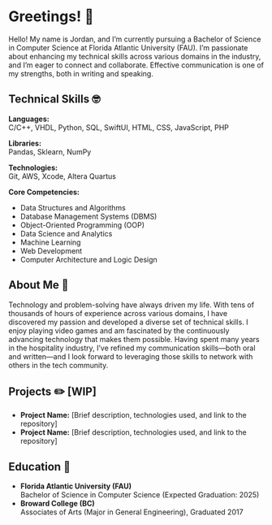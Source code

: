 # Greetings! 👋

Hello! My name is Jordan, and I’m currently pursuing a Bachelor of Science in Computer Science at Florida Atlantic University (FAU). I’m passionate about enhancing my technical skills across various domains in the industry, and I’m eager to connect and collaborate. Effective communication is one of my strengths, both in writing and speaking.

## Technical Skills 🤓

**Languages:**  
C/C++, VHDL, Python, SQL, SwiftUI, HTML, CSS, JavaScript, PHP

**Libraries:**  
Pandas, Sklearn, NumPy

**Technologies:**  
Git, AWS, Xcode, Altera Quartus

**Core Competencies:**  
- Data Structures and Algorithms
- Database Management Systems (DBMS)
- Object-Oriented Programming (OOP)
- Data Science and Analytics
- Machine Learning
- Web Development
- Computer Architecture and Logic Design

## About Me 📖

Technology and problem-solving have always driven my life. With tens of thousands of hours of experience across various domains, I have discovered my passion and developed a diverse set of technical skills. I enjoy playing video games and am fascinated by the continuously advancing technology that makes them possible. Having spent many years in the hospitality industry, I’ve refined my communication skills—both oral and written—and I look forward to leveraging those skills to network with others in the tech community.

## Projects ✏️ [WIP]

- **Project Name:** [Brief description, technologies used, and link to the repository]
- **Project Name:** [Brief description, technologies used, and link to the repository]

## Education 🏫

- **Florida Atlantic University (FAU)**  
  Bachelor of Science in Computer Science (Expected Graduation: 2025)
- **Broward College (BC)**  
  Associates of Arts (Major in General Engineering), Graduated 2017
